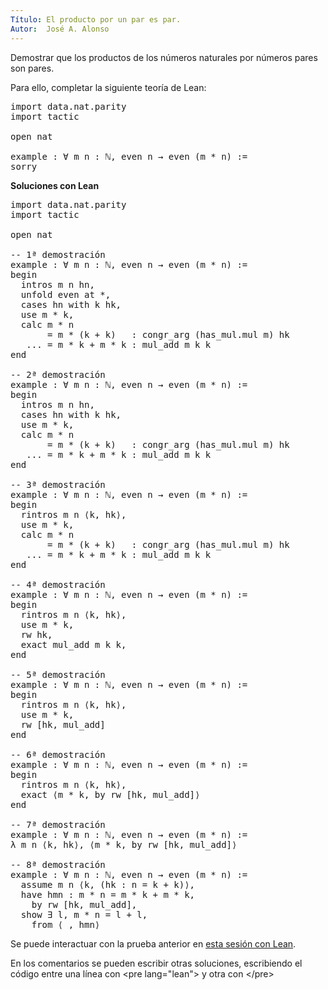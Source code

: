 ```yaml
---
Título: El producto por un par es par.
Autor:  José A. Alonso
---
```


Demostrar que los productos de los números naturales por números pares
son pares.

Para ello, completar la siguiente teoría de Lean:

<pre lang="lean">
import data.nat.parity
import tactic

open nat

example : ∀ m n : ℕ, even n → even (m * n) :=
sorry
</pre>

<!-- more-->

<b>Soluciones con Lean</b>

<pre lang="lean">
import data.nat.parity
import tactic

open nat

-- 1ª demostración
example : ∀ m n : ℕ, even n → even (m * n) :=
begin
  intros m n hn,
  unfold even at *,
  cases hn with k hk,
  use m * k,
  calc m * n
       = m * (k + k)   : congr_arg (has_mul.mul m) hk
   ... = m * k + m * k : mul_add m k k
end

-- 2ª demostración
example : ∀ m n : ℕ, even n → even (m * n) :=
begin
  intros m n hn,
  cases hn with k hk,
  use m * k,
  calc m * n
       = m * (k + k)   : congr_arg (has_mul.mul m) hk
   ... = m * k + m * k : mul_add m k k
end

-- 3ª demostración
example : ∀ m n : ℕ, even n → even (m * n) :=
begin
  rintros m n ⟨k, hk⟩,
  use m * k,
  calc m * n
       = m * (k + k)   : congr_arg (has_mul.mul m) hk
   ... = m * k + m * k : mul_add m k k
end

-- 4ª demostración
example : ∀ m n : ℕ, even n → even (m * n) :=
begin
  rintros m n ⟨k, hk⟩,
  use m * k,
  rw hk,
  exact mul_add m k k,
end

-- 5ª demostración
example : ∀ m n : ℕ, even n → even (m * n) :=
begin
  rintros m n ⟨k, hk⟩,
  use m * k,
  rw [hk, mul_add]
end

-- 6ª demostración
example : ∀ m n : ℕ, even n → even (m * n) :=
begin
  rintros m n ⟨k, hk⟩,
  exact ⟨m * k, by rw [hk, mul_add]⟩
end

-- 7ª demostración
example : ∀ m n : ℕ, even n → even (m * n) :=
λ m n ⟨k, hk⟩, ⟨m * k, by rw [hk, mul_add]⟩

-- 8ª demostración
example : ∀ m n : ℕ, even n → even (m * n) :=
  assume m n ⟨k, (hk : n = k + k)⟩,
  have hmn : m * n = m * k + m * k,
    by rw [hk, mul_add],
  show ∃ l, m * n = l + l,
    from ⟨_, hmn⟩
</pre>

Se puede interactuar con la prueba anterior en <a href="https://leanprover-community.github.io/lean-web-editor/#url=https://raw.githubusercontent.com/jaalonso/Calculemus/main/src/El_producto_por_un_par_es_par.lean" rel="noopener noreferrer" target="_blank">esta sesión con Lean</a>.

En los comentarios se pueden escribir otras soluciones, escribiendo el código entre una línea con &#60;pre lang=&quot;lean&quot;&#62; y otra con &#60;/pre&#62;
